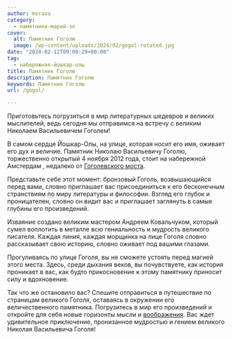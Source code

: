 ```yaml
---
author: morava
category:
  - памятники-марий-эл
cover:
  alt: Памятник Гоголю
  image: /wp-content/uploads/2024/02/gogol-rotated.jpg
date: "2024-02-12T09:00:29+00:00"
tag:
  - набережная-йошкар-олы
title: Памятник Гоголю
description: Памятник Гоголю
keywords: Памятник Гоголю
url: /gogol/

---
```

Приготовьтесь погрузиться в мир литературных шедевров и великих мыслителей, ведь сегодня мы отправимся на встречу с великим Николаем Васильевичем Гоголем!

В самом сердце Йошкар-Олы, на улице, которая носит его имя, оживает его дух и величие. Памятник Николаю Васильевичу Гоголю, торжественно открытый 4 ноября 2012 года, стоит на набережной Амстердам , недалеко от [Гоголевского моста](/gogolevskij-most-v-joshkar-ole/).

Представьте себе этот момент: бронзовый Гоголь, возвышающийся перед вами, словно приглашает вас присоединиться к его бесконечным странствиям по миру литературы и философии. Взгляд его глубок и проницателен, словно он видит вас и приглашает заглянуть в самые глубины его произведений.

Изваяние создано великим мастером Андреем Ковальчуком, который сумел воплотить в металле всю гениальность и мудрость великого писателя. Каждая линия, каждая морщинка на лице Гоголя словно рассказывает свою историю, словно оживает под вашими глазами.

Прогуливаясь по улице Гоголя, вы не сможете устоять перед магией этого места. Здесь, среди дыхания веков, вы почувствуете, как история проникает в вас, как будто прикосновение к этому памятнику приносит силу и вдохновение.

Так что же остановило вас? Спешите отправиться в путешествие по страницам великого Гоголя, оставаясь в окружении его величественного памятника. Погрузитесь в мир его произведений и откройте для себя новые горизонты мысли и [воображения](/alatoys/). Вас ждет удивительное приключение, пронизанное мудростью и гением великого Николая Васильевича Гоголя!
